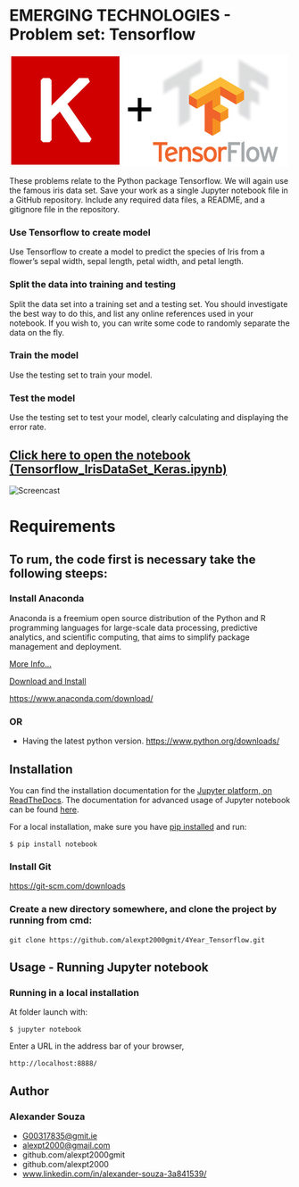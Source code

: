 # EMERGING TECHNOLOGIES - Problem set: Tensorflow

![Keras](Screencast/keras-tensorflow-logo.jpg)

These problems relate to the Python package Tensorflow. We will again use the famous iris data set. Save your work as a single Jupyter notebook file in a GitHub repository. Include any required data files, a README, and a gitignore file in the repository.

### Use Tensorflow to create model
Use Tensorflow to create a model to predict the species of Iris from a flower’s sepal width, sepal length, petal width, and petal length.

### Split the data into training and testing
Split the data set into a training set and a testing set. You should investigate the best way to do this, and list any online references used in your notebook. If you wish to, you can write some code to randomly separate the data on the fly.

### Train the model
Use the testing set to train your model.

### Test the model
Use the testing set to test your model, clearly calculating and displaying the error rate.


## [Click here to open the notebook (Tensorflow_IrisDataSet_Keras.ipynb)](https://github.com/alexpt2000gmit/4Year_Tensorflow/blob/master/Tensorflow_IrisDataSet_Keras.ipynb)


![Screencast](Screencast/screencast.gif)


# Requirements

## To rum, the code first is necessary take the following steeps:

### Install Anaconda

Anaconda is a freemium open source distribution of the Python and R programming languages for large-scale data processing, predictive analytics, and scientific computing, that aims to simplify package management and deployment.

[More Info...](https://www.anaconda.com/)

[Download and Install](https://www.anaconda.com/download/)

https://www.anaconda.com/download/

### OR

- Having the latest python version. https://www.python.org/downloads/


## Installation
You can find the installation documentation for the
[Jupyter platform, on ReadTheDocs](https://jupyter.readthedocs.io/en/latest/install.html).
The documentation for advanced usage of Jupyter notebook can be found
[here](https://jupyter-notebook.readthedocs.io/en/latest/).

For a local installation, make sure you have
[pip installed](https://pip.readthedocs.io/en/stable/installing/) and run:

    $ pip install notebook


### Install Git 

https://git-scm.com/downloads


### Create a new directory somewhere, and clone the project by running from cmd:
```
git clone https://github.com/alexpt2000gmit/4Year_Tensorflow.git
```

## Usage - Running Jupyter notebook

### Running in a local installation

At folder launch with:

    $ jupyter notebook

Enter a URL in the address bar of your browser,

```
http://localhost:8888/
```


## Author

### Alexander Souza
- G00317835@gmit.ie
- alexpt2000@gmail.com
- github.com/alexpt2000gmit
- github.com/alexpt2000
- www.linkedin.com/in/alexander-souza-3a841539/